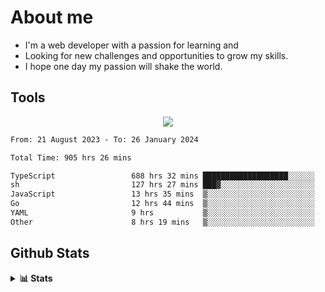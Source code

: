 
# About me
- I'm a web developer with a passion for learning and
- Looking for new challenges and opportunities to grow my skills.
- I hope one day my passion will shake the world.

## Tools
  
<p align="center">
  <a href="https://github.com/chaninlaw">
    <img src="https://skillicons.dev/icons?i=js,typescript,express,nodejs,react,next,postgres,mongodb,html,css,styledcomponents,tailwind,materialui,figma,git,github&perline=8" />
  </a>
</p>

<!--START_SECTION:waka-->

```txt
From: 21 August 2023 - To: 26 January 2024

Total Time: 905 hrs 26 mins

TypeScript                 688 hrs 32 mins ███████████████████░░░░░░   76.04 %
sh                         127 hrs 27 mins ███▓░░░░░░░░░░░░░░░░░░░░░   14.08 %
JavaScript                 13 hrs 35 mins  ▒░░░░░░░░░░░░░░░░░░░░░░░░   01.50 %
Go                         12 hrs 44 mins  ▒░░░░░░░░░░░░░░░░░░░░░░░░   01.41 %
YAML                       9 hrs           ▒░░░░░░░░░░░░░░░░░░░░░░░░   00.99 %
Other                      8 hrs 19 mins   ▒░░░░░░░░░░░░░░░░░░░░░░░░   00.92 %
```

<!--END_SECTION:waka-->

## Github Stats
<details close>
  <summary><b>📊 Stats</b></summary>
  <div align = "center">
    
<picture>
  <source
    srcset="https://github-readme-stats.vercel.app/api?username=chaninlaw&show_icons=true&theme=dark"
    media="(prefers-color-scheme: dark)"
  />
  <source
    srcset="https://github-readme-stats.vercel.app/api?username=chaninlaw&show_icons=true"
    media="(prefers-color-scheme: light), (prefers-color-scheme: no-preference)"
  />
  <img src="https://github-readme-stats.vercel.app/api?username=chaninlaw&show_icons=true" />
</picture>
    
<picture>
  <source
    srcset="https://github-readme-stats.vercel.app/api/top-langs/?username=chaninlaw&layout=donut&theme=dark"
    media="(prefers-color-scheme: dark)"
  />
  <source
    srcset="https://github-readme-stats.vercel.app/api/top-langs/?username=chaninlaw&layout=donut"
    media="(prefers-color-scheme: light), (prefers-color-scheme: no-preference)"
  />
  <img src="https://github-readme-stats.vercel.app/api/top-langs/?username=chaninlaw&layout=donut" />
</picture>
    
  </div>
  
</details>

